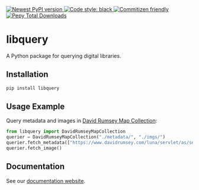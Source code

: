 <a href="https://pypi.org/project/libquery/">
    <img alt="Newest PyPI version" src="https://img.shields.io/pypi/v/libquery.svg">
</a>
<a href="https://github.com/psf/black">
    <img alt="Code style: black" src="https://img.shields.io/badge/code%20style-black-000000.svg">
</a>
<a href="http://commitizen.github.io/cz-cli/">
    <img alt="Commitizen friendly" src="https://img.shields.io/badge/commitizen-friendly-brightgreen.svg">
</a>
<a href="https://pepy.tech/projects/libquery">
    <img alt="Pepy Total Downloads" src="https://img.shields.io/pepy/dt/libquery">
</a>

# libquery

A Python package for querying digital libraries.

## Installation

```sh
pip install libquery
```

## Usage Example

Query metadata and images in [David Rumsey Map Collection](https://www.davidrumsey.com/):

```python
from libquery import DavidRumseyMapCollection
querier = DavidRumseyMapCollection("./metadata/", "./imgs/")
querier.fetch_metadata(["https://www.davidrumsey.com/luna/servlet/as/search?q=type=chart"])
querier.fetch_image()
```

## Documentation

See our [documentation website](https://oldvis.github.io/libquery/).
